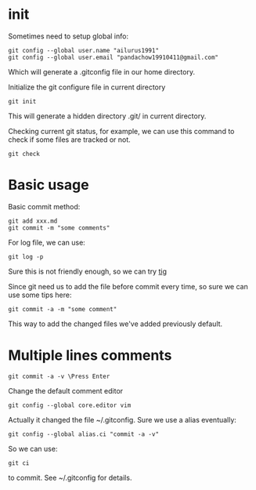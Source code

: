 # init

Sometimes need to setup global info:

    git config --global user.name "ailurus1991"
    git config --global user.email "pandachow19910411@gmail.com"

Which will generate a .gitconfig file in our home directory.

Initialize the git configure file in current directory

    git init

This will generate a hidden directory .git/ in current directory.

Checking current git status, for example, we can use this command to check if some files are tracked or not.

    git check

# Basic usage

Basic commit method:

    git add xxx.md
    git commit -m "some comments"

For log file, we can use:

    git log -p

Sure this is not friendly enough, so we can try [tig](https://github.com/jonas/tig)

Since git need us to add the file before commit every time, so sure we can use some tips here:

    git commit -a -m "some comment"

This way to add the changed files we've added previously default.

# Multiple lines comments

    git commit -a -v \Press Enter

Change the default comment editor

    git config --global core.editor vim

Actually it changed the file ~/.gitconfig. Sure we use a alias eventually:

    git config --global alias.ci "commit -a -v"

So we can use:

    git ci

to commit. See ~/.gitconfig for details.
